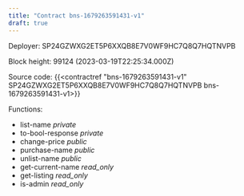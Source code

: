 ```yaml
---
title: "Contract bns-1679263591431-v1"
draft: true
---
```

Deployer: SP24GZWXG2ET5P6XXQB8E7V0WF9HC7Q8Q7HQTNVPB


 



Block height: 99124 (2023-03-19T22:25:34.000Z)

Source code: {{<contractref "bns-1679263591431-v1" SP24GZWXG2ET5P6XXQB8E7V0WF9HC7Q8Q7HQTNVPB bns-1679263591431-v1>}}

Functions:

* list-name _private_
* to-bool-response _private_
* change-price _public_
* purchase-name _public_
* unlist-name _public_
* get-current-name _read_only_
* get-listing _read_only_
* is-admin _read_only_
